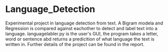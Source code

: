 # Language_Detection
Experimental project in language detection from text. 
A Bigram modela and Regression is compared against eachother to detect and label text into a language.
languagelabler.py is the user's GUI, the program takes a letter, word or sentence abd returns a predicition of what language the text is written in. 
Further details of the project can be found in the report. 
